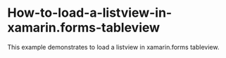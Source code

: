 # How-to-load-a-listview-in-xamarin.forms-tableview
This example demonstrates to load a listview in xamarin.forms tableview.

